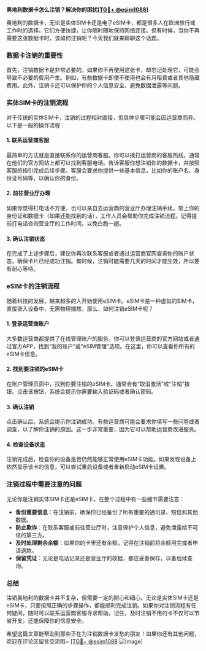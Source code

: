 **奥地利数据卡怎么注销？解决你的困扰[[TG💪+ @esim1088](https://t.me/s/esim1088)]**

奥地利的数据卡，无论是实体SIM卡还是电子eSIM卡，都是很多人在欧洲旅行或工作时的选择。它们方便快捷，让你随时随地保持网络连接。但有时候，当你不再需要这张数据卡时，该如何注销呢？今天我们就来聊聊这个话题。

### 数据卡注销的重要性

首先，注销数据卡是非常必要的。如果你不再使用这张卡，却忘记处理它，可能会导致不必要的费用产生。例如，有些数据卡即使不使用也会有月租费或者其他隐藏费用。此外，注销卡还可以保护你的个人信息安全，避免数据泄露等问题。

### 实体SIM卡的注销流程

对于传统的实体SIM卡，注销的过程相对直接，但具体步骤可能会因运营商而异。以下是一般的操作流程：

#### 1. 联系运营商客服
最简单的方法就是直接联系你的运营商客服。你可以拨打运营商的客服热线，通常在他们的官方网站上都可以找到客服电话。告诉客服你想注销你的数据卡，并按照客服的指引完成后续步骤。客服会要求你提供一些基本信息，比如你的账户名、身份证号码等，以确认你的身份。

#### 2. 前往营业厅办理
如果你觉得打电话不方便，也可以亲自去运营商的营业厅办理注销手续。带上你的身份证和数据卡（如果还能找到的话），工作人员会帮助你完成注销流程。记得提前打电话咨询营业厅的工作时间，以免白跑一趟。

#### 3. 确认注销状态
在完成了上述步骤后，建议你再次联系客服或者通过运营商官网查询你的账户状态，确保卡片已经成功注销。有时候，注销可能需要几天的时间才能生效，所以要有耐心等待。

### eSIM卡的注销流程

随着科技的发展，越来越多的人开始使用eSIM卡。eSIM卡是一种虚拟的SIM卡，直接嵌入设备中，无需物理插拔。那么，如何注销eSIM卡呢？

#### 1. 登录运营商账户
大多数运营商都提供了在线管理账户的服务。你可以登录运营商的官方网站或者通过官方APP，找到“我的账户”或“eSIM管理”选项。在这里，你可以查看你所有的eSIM卡信息。

#### 2. 找到要注销的eSIM卡
在账户管理页面中，找到你要注销的eSIM卡。通常会有“取消激活”或“注销”按钮。点击该按钮，系统会提示你需要输入验证码或者确认密码。

#### 3. 确认注销
点击确认后，系统会提示你注销成功。有些运营商可能会要求你填写一些问卷或者调查，以了解你注销的原因。这一步非常重要，因为它可以帮助运营商改进服务。

#### 4. 检查设备状态
注销完成后，检查你的设备是否仍然能够正常使用eSIM卡功能。如果发现设备上依然显示该卡的信息，可以尝试重启设备或者重新启动eSIM卡设置。

### 注销过程中需要注意的问题

无论你是注销实体SIM卡还是eSIM卡，在整个过程中有一些细节需要注意：

- **备份重要信息**：在注销前，确保你已经备份了所有重要的通讯录、短信和其他数据。
- **防止欺诈**：在联系客服或前往营业厅时，注意保护个人信息，避免泄露给不可信的第三方。
- **及时处理剩余余额**：如果你的卡里还有余额，记得在注销前将余额用完或者申请退款。
- **保留凭证**：无论是电话记录还是营业厅的收据，都应妥善保存，以备后续查询。

### 总结

注销奥地利的数据卡并不复杂，但需要一定的耐心和细心。无论是实体SIM卡还是eSIM卡，只要按照正确的步骤操作，都能顺利完成注销。如果你对注销流程有任何疑问，随时可以联系运营商客服寻求帮助。记住，及时注销不用的卡不仅可以节省开支，还能保障你的信息安全。

希望这篇文章能帮助到那些正在为注销数据卡发愁的朋友！如果你还有其他问题，欢迎在评论区留言交流哦~ [[TG💪+ @esim1088](https://t.me/s/esim1088) ![Image](https://i.postimg.cc/4NQfJmqS/Snipaste-2025-05-13-00-14-12.png)]